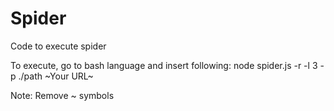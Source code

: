# Spider
Code to execute spider

To execute, go to bash language and insert following:
node spider.js -r -l 3 -p ./path ~Your URL~ 

Note: Remove ~ symbols
